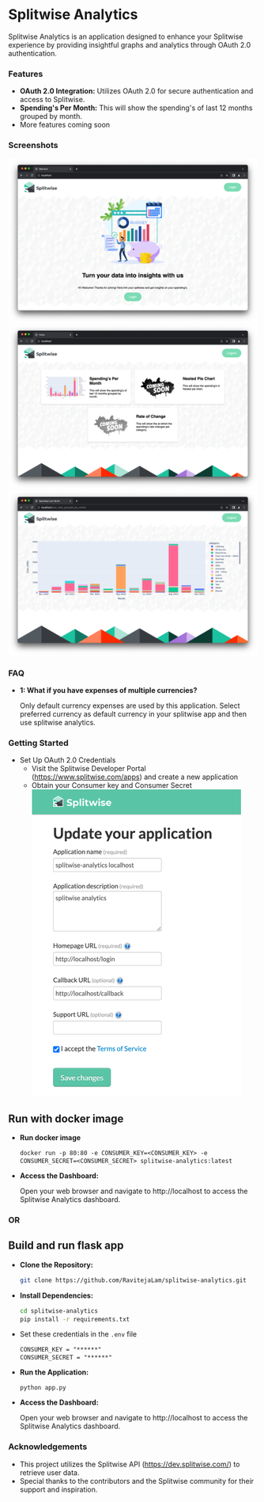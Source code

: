 # Splitwise Analytics
Splitwise Analytics is an application designed to enhance your Splitwise experience by providing insightful graphs and analytics through OAuth 2.0 authentication.

### Features
- **OAuth 2.0 Integration:** Utilizes OAuth 2.0 for secure authentication and access to Splitwise.
- **Spending's Per Month:** This will show the spending's of last 12 months grouped by month.
- More features coming soon

### Screenshots
![welcome_screenshot](README/welcome_screenshot.png)
![home_screenshot](README/home_screenshot.png)
![spendings_per_month_screenshot](README/spendings_per_month_screenshot.png)

### FAQ

- **1: What if you have expenses of multiple currencies?** 

  Only default currency expenses are used by this application. Select preferred currency as default currency in your splitwise app and then use splitwise analytics.


### Getting Started

- Set Up OAuth 2.0 Credentials
  - Visit the Splitwise Developer Portal (https://www.splitwise.com/apps) and create a new application
  - Obtain your Consumer key and Consumer Secret ![register_your_app](README/register_your_app.png)

## Run with docker image

- **Run docker image**
  ```commandline
  docker run -p 80:80 -e CONSUMER_KEY=<CONSUMER_KEY> -e CONSUMER_SECRET=<CONSUMER_SECRET> splitwise-analytics:latest
  ```
- **Access the Dashboard:**

   Open your web browser and navigate to http://localhost to access the Splitwise Analytics dashboard.

### OR

## Build and run flask app

- **Clone the Repository:**
  ```bash
  git clone https://github.com/RavitejaLam/splitwise-analytics.git
  ```
- **Install Dependencies:**
    ```bash
    cd splitwise-analytics
    pip install -r requirements.txt
    ```
- Set these credentials in the `.env` file
    ```
    CONSUMER_KEY = "******"
    CONSUMER_SECRET = "******"
    ```
- **Run the Application:**
    ```commandline
    python app.py
    ```
- **Access the Dashboard:**

   Open your web browser and navigate to http://localhost to access the Splitwise Analytics dashboard.

### Acknowledgements
- This project utilizes the Splitwise API (https://dev.splitwise.com/) to retrieve user data.
- Special thanks to the contributors and the Splitwise community for their support and inspiration.
